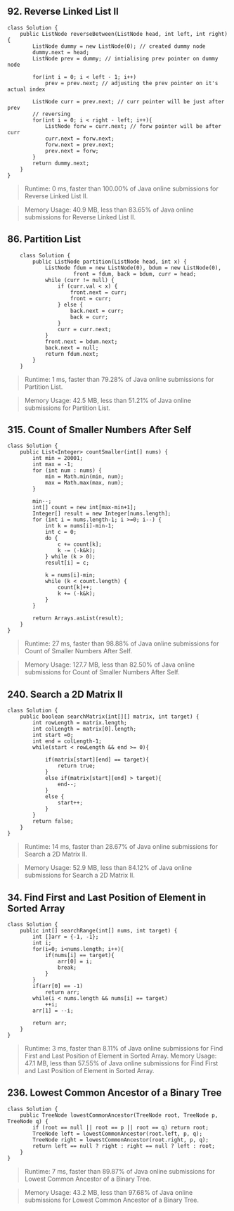 

## 92. Reverse Linked List II

    class Solution {
        public ListNode reverseBetween(ListNode head, int left, int right) {
            ListNode dummy = new ListNode(0); // created dummy node
            dummy.next = head;
            ListNode prev = dummy; // intialising prev pointer on dummy node

            for(int i = 0; i < left - 1; i++)
                prev = prev.next; // adjusting the prev pointer on it's actual index

            ListNode curr = prev.next; // curr pointer will be just after prev
            // reversing
            for(int i = 0; i < right - left; i++){
                ListNode forw = curr.next; // forw pointer will be after curr
                curr.next = forw.next;
                forw.next = prev.next;
                prev.next = forw;
            }
            return dummy.next;
        }
    }
    
> Runtime: 0 ms, faster than 100.00% of Java online submissions for Reverse Linked List II.

> Memory Usage: 40.9 MB, less than 83.65% of Java online submissions for Reverse Linked List II.





## 86. Partition List

        class Solution {
            public ListNode partition(ListNode head, int x) {
                ListNode fdum = new ListNode(0), bdum = new ListNode(0),
                         front = fdum, back = bdum, curr = head;
                while (curr != null) {
                    if (curr.val < x) {
                        front.next = curr;
                        front = curr;
                    } else {
                        back.next = curr;
                        back = curr;
                    }
                    curr = curr.next;
                }
                front.next = bdum.next;
                back.next = null;
                return fdum.next;
            }
        }

> Runtime: 1 ms, faster than 79.28% of Java online submissions for Partition List.

> Memory Usage: 42.5 MB, less than 51.21% of Java online submissions for Partition List.





## 315. Count of Smaller Numbers After Self

    class Solution {    
        public List<Integer> countSmaller(int[] nums) {
            int min = 20001;
            int max = -1;
            for (int num : nums) {
                min = Math.min(min, num);
                max = Math.max(max, num);
            }

            min--;
            int[] count = new int[max-min+1];
            Integer[] result = new Integer[nums.length];
            for (int i = nums.length-1; i >=0; i--) {
                int k = nums[i]-min-1;
                int c = 0;
                do {
                    c += count[k];
                    k -= (-k&k);
                } while (k > 0);
                result[i] = c;

                k = nums[i]-min;
                while (k < count.length) {
                    count[k]++;
                    k += (-k&k);
                }
            }

            return Arrays.asList(result);
        }
    }
    
> Runtime: 27 ms, faster than 98.88% of Java online submissions for Count of Smaller Numbers After Self.

> Memory Usage: 127.7 MB, less than 82.50% of Java online submissions for Count of Smaller Numbers After Self.
    



## 240. Search a 2D Matrix II

    class Solution {
        public boolean searchMatrix(int[][] matrix, int target) {
            int rowLength = matrix.length;
            int colLength = matrix[0].length;
            int start =0;
            int end = colLength-1;
            while(start < rowLength && end >= 0){

                if(matrix[start][end] == target){
                    return true;
                }
                else if(matrix[start][end] > target){
                    end--;
                }
                else {
                    start++;
                }
            }
            return false;
        }
    }

> Runtime: 14 ms, faster than 28.67% of Java online submissions for Search a 2D Matrix II.

> Memory Usage: 52.9 MB, less than 84.12% of Java online submissions for Search a 2D Matrix II.





## 34. Find First and Last Position of Element in Sorted Array

    class Solution {
        public int[] searchRange(int[] nums, int target) {
            int []arr = {-1, -1};
            int i;
            for(i=0; i<nums.length; i++){
                if(nums[i] == target){
                    arr[0] = i;
                    break;
                }
            }
            if(arr[0] == -1)
                return arr;
            while(i < nums.length && nums[i] == target)
                ++i;
            arr[1] = --i;

            return arr;
        }
    }
    
> Runtime: 3 ms, faster than 8.11% of Java online submissions for Find First and Last Position of Element in Sorted Array.
> Memory Usage: 47.1 MB, less than 57.55% of Java online submissions for Find First and Last Position of Element in Sorted Array.    





## 236. Lowest Common Ancestor of a Binary Tree


    class Solution {
        public TreeNode lowestCommonAncestor(TreeNode root, TreeNode p, TreeNode q) {
            if (root == null || root == p || root == q) return root;
            TreeNode left = lowestCommonAncestor(root.left, p, q);
            TreeNode right = lowestCommonAncestor(root.right, p, q);
            return left == null ? right : right == null ? left : root;
        }
    }

> Runtime: 7 ms, faster than 89.87% of Java online submissions for Lowest Common Ancestor of a Binary Tree.

> Memory Usage: 43.2 MB, less than 97.68% of Java online submissions for Lowest Common Ancestor of a Binary Tree.

